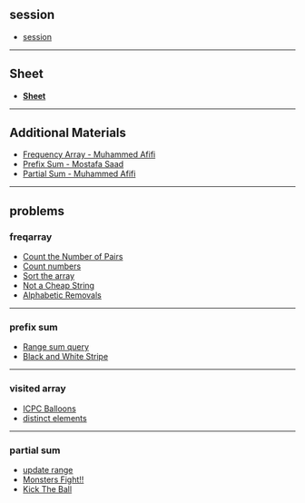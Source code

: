 ## session 
- [session]()

<hr>

## Sheet

- [**Sheet**]()

<hr>

## Additional Materials


- [Frequency Array - Muhammed Afifi](https://youtu.be/kQGTjql8WjI)
- [Prefix Sum - Mostafa Saad](https://youtu.be/hqOqr6vFPp8)
- [Partial Sum - Muhammed Afifi](https://youtu.be/vF78qRAAyx4)

<hr>

## problems 

### freqarray
- [Count the Number of Pairs](https://codeforces.com/contest/1800/problem/B)
- [Count numbers](https://codeforces.com/group/c3FDl9EUi9/contest/262795/problem/A) 
- [Sort the array](https://codeforces.com/group/c3FDl9EUi9/contest/262795/problem/C)
- [Not a Cheap String](https://codeforces.com/contest/1702/problem/D)
- [Alphabetic Removals](https://codeforces.com/group/u3Ii79X3NY/contest/270254/problem/B)

<hr>

### prefix sum
- [Range sum query](https://codeforces.com/group/c3FDl9EUi9/contest/262795/problem/E)
- [ Black and White Stripe](https://codeforces.com/contest/1690/problem/D)


<hr>

### visited array
- [ICPC Balloons](https://codeforces.com/contest/1703/problem/B)
- [ distinct elements](https://codeforces.com/group/c3FDl9EUi9/contest/262795/problem/M)

<hr>

### partial sum
- [update range](https://codeforces.com/group/c3FDl9EUi9/contest/262795/problem/F)
- [Monsters Fight!!](https://codeforces.com/group/d7sWIJvZg5/contest/404585/problem/F)
- [Kick The Ball](https://codeforces.com/group/d7sWIJvZg5/contest/404585/problem/B)








